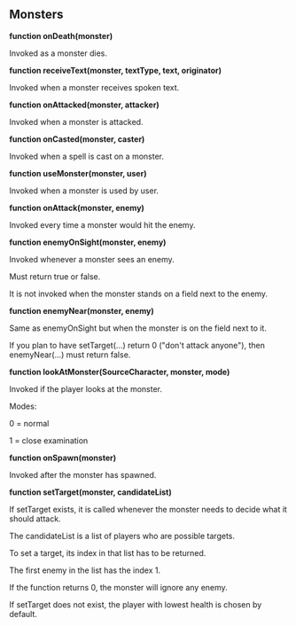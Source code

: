 ## Monsters

**function onDeath(monster)**

Invoked as a monster dies.

**function receiveText(monster, textType, text, originator)**

Invoked when a monster receives spoken text.

**function onAttacked(monster, attacker)**

Invoked when a monster is attacked.

**function onCasted(monster, caster)**

Invoked when a spell is cast on a monster.

**function useMonster(monster, user)**

Invoked when a monster is used by user.

**function onAttack(monster, enemy)**

Invoked every time a monster would hit the enemy.

**function enemyOnSight(monster, enemy)**

Invoked whenever a monster sees an enemy. 

Must return true or false.

It is not invoked when the monster stands on a field next to the enemy.

**function enemyNear(monster, enemy)**

Same as enemyOnSight but when the monster is on the field next to it.

If you plan to have setTarget(...) return 0 ("don't attack anyone"), then enemyNear(...) must return false.

**function lookAtMonster(SourceCharacter, monster, mode)**

Invoked if the player looks at the monster.

Modes:

0 = normal

1 = close examination

**function onSpawn(monster)**

Invoked after the monster has spawned.

**function setTarget(monster, candidateList)**

If setTarget exists, it is called whenever the monster needs to decide what it should attack.

The candidateList is a list of players who are possible targets. 

To set a target, its index in that list has to be returned. 

The first enemy in the list has the index 1. 

If the function returns 0, the monster will ignore any enemy. 

If setTarget does not exist, the player with lowest health is chosen by default.

